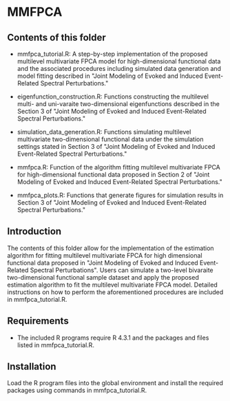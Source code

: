 # MMFPCA

## Contents of this folder

- mmfpca_tutorial.R: A step-by-step implementation of the proposed multilevel multivariate FPCA model for high-dimensional functional data and the associated procedures including simulated data generation and model fitting described in "Joint Modeling of Evoked and Induced Event-Related Spectral Perturbations."
  
- eigenfunction_construction.R: Functions constructing the multilevel multi- and uni-varaite two-dimensional eigenfunctions described in the Section 3 of "Joint Modeling of Evoked and Induced Event-Related Spectral Perturbations."
  
- simulation_data_generation.R: Functions simulating multilevel multivariate two-dimensional functional data under the simulation settings stated in Section 3 of "Joint Modeling of Evoked and Induced Event-Related Spectral Perturbations."
  
- mmfpca.R: Function of the algorithm fitting multilevel multivariate FPCA for high-dimensional functional data proposed in Section 2 of "Joint Modeling of Evoked and Induced Event-Related Spectral Perturbations."

- mmfpca_plots.R: Functions that generate figures for simulation results in Section 3 of "Joint Modeling of Evoked and Induced Event-Related Spectral Perturbations." 

## Introduction

The contents of this folder allow for the implementation of the estimation algorithm for fitting multilevel multivariate FPCA for high dimensional functional data proposed in "Joint Modeling of Evoked and Induced Event-Related Spectral Perturbations". Users can simulate a two-level bivaraite two-dimensional functional sample dataset and apply the proposed estimation algorithm to fit the multilevel multivariate FPCA model. Detailed instructions on how to perform the aforementioned procedures are included in mmfpca_tutorial.R.

## Requirements

- The included R programs require R 4.3.1 and the packages and files listed in mmfpca_tutorial.R.

## Installation

Load the R program files into the global environment and install the required packages using commands in mmfpca_tutorial.R.
